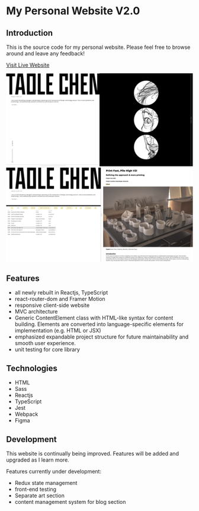 # My Personal Website V2.0
## Introduction
This is the source code for my personal website. Please feel free to browse around and leave any feedback!

[Visit Live Website](https://taolechen.com "Taole's Homepage")

![alt text](./src/assets/screenshot1.jpg "Screenshot of home page")
![alt text](./src/assets/screenshot2.jpg "Screenshot of project page")

## Features
* all newly rebuilt in Reactjs, TypeScript
* react-router-dom and Framer Motion
* responsive client-side website
* MVC architecture
* Generic ContentElement class with HTML-like syntax for content building. Elements are converted into language-specific elements for implementation (e.g. HTML or JSX)
* emphasized expandable project structure for future maintainability and smooth user experience.
* unit testing for core library

## Technologies
* HTML
* Sass
* Reactjs
* TypeScript
* Jest
* Webpack
* Figma

## Development
This website is continually being improved. Features will be added and upgraded as I learn more.

Features currently under development:
* Redux state management
* front-end testing
* Separate art section
* content management system for blog section
